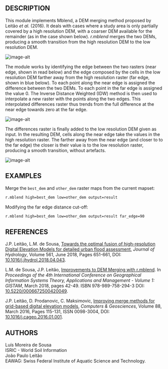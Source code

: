 ## DESCRIPTION

This module implements Mblend, a DEM merging method proposed by Leitão
*et al.* (2016). It deals with cases where a study area is only
partially covered by a high resolution DEM, with a coarser DEM available
for the remainder (as in the case shown below). *r.mblend* merges the
two DEMs, producing a smooth transition from the high resolution DEM to
the low resolution DEM.  
  
![image-alt](both_inputs.png)  
  
The module works by identifying the edge between the two rasters (near
edge, shown in read below) and the edge composed by the cells in the low
resolution DEM farther away from the high resolution raster (far edge,
shown in blue below). To each point along the near edge is assigned the
difference between the two DEMs. To each point in the far edge is
assigned the value 0. The Inverse Distance Weighted (IDW) method is then
used to interpolate a new raster with the points along the two edges.
This interpolated differences raster thus trends from the full
difference at the near edge towards zero at the far edge.  
  
![image-alt](edges.png)  
  
The differences raster is finally added to the low resolution DEM given
as input. In the resulting DEM, cells along the near edge take the
values in the high resolution raster. The farther away from the near
edge (and closer to to the far edge) the closer is their value is to the
low resolution raster, producing a smooth transition, without
artefacts.  
  
![image-alt](blended.png)

## EXAMPLES

Merge the `best_dem` and `other_dem` raster maps from the current
mapset:

```sh
r.mblend high=best_dem low=other_dem output=result
```

Modifying the far edge distance cut-off:

```sh
r.mblend high=best_dem low=other_dem output=result far_edge=90
```

## REFERENCES

J.P. Leitão, L.M. de Sousa, [Towards the optimal fusion of
high-resolution Digital Elevation Models for detailed urban flood
assessment](https://doi.org/10.1016/j.jhydrol.2018.04.043), *Journal of
Hydrology*, Volume 561, June 2018, Pages 651-661, DOI:
[10.1016/j.jhydrol.2018.04.043](https://doi.org/10.1016/j.jhydrol.2018.04.043).
  
L.M. de Sousa, J.P. Leitão, [Improvements to DEM Merging with
r.mblend](http://www.scitepress.org/PublicationsDetail.aspx?ID=mcJr0zto14w=&t=1).
In *Proceedings of the 4th International Conference on Geographical
Information Systems Theory, Applications and Management - Volume 1:
GISTAM*, March 2018, pages 42-49. ISBN 978-989-758-294-3 DOI:
[10.5220/0006672500420049](https://doi.org/10.5220/0006672500420049).  
  
J.P. Leitão, D. Prodanovic, C. Maksimovic, [Improving merge methods for
grid-based digital elevation
models](https://www.sciencedirect.com/science/article/abs/pii/S0098300416300012),
*Computers & Geosciences*, Volume 88, March 2016, Pages 115-131, ISSN
0098-3004, DOI:
[10.1016/j.cageo.2016.01.001](https://doi.org/10.1016/j.cageo.2016.01.001).

## AUTHORS

Luís Moreira de Sousa  
ISRIC - World Soil Information  
João Paulo Leitão  
EAWAG: Swiss Federal Institute of Aquatic Science and Technology.
